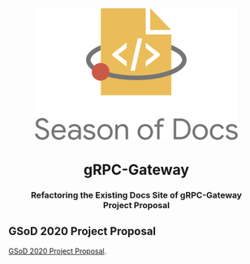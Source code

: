 <div align="center">
<img src="assets/gsod-2020.svg" height="auto" width="400" />
<br />
<h1>gRPC-Gateway</h1>
<h3>
Refactoring the Existing Docs Site of gRPC-Gateway
<br />
Project Proposal
</h3>
</div>

## GSoD 2020 Project Proposal

[GSoD 2020 Project Proposal](https://developers.google.com/season-of-docs/docs/2020/participants/project-grpcgateway-iamrajiv).
